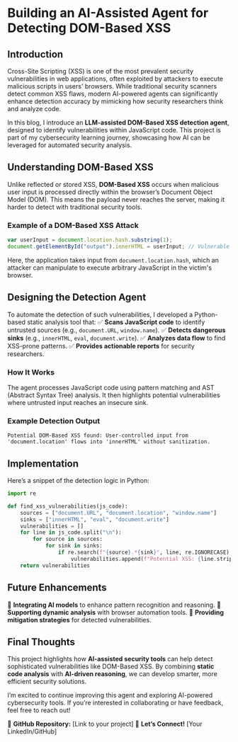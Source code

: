 # Building an AI-Assisted Agent for Detecting DOM-Based XSS

## Introduction
Cross-Site Scripting (XSS) is one of the most prevalent security vulnerabilities in web applications, often exploited by attackers to execute malicious scripts in users' browsers. While traditional security scanners detect common XSS flaws, modern AI-powered agents can significantly enhance detection accuracy by mimicking how security researchers think and analyze code.

In this blog, I introduce an **LLM-assisted DOM-Based XSS detection agent**, designed to identify vulnerabilities within JavaScript code. This project is part of my cybersecurity learning journey, showcasing how AI can be leveraged for automated security analysis.

## Understanding DOM-Based XSS
Unlike reflected or stored XSS, **DOM-Based XSS** occurs when malicious user input is processed directly within the browser’s Document Object Model (DOM). This means the payload never reaches the server, making it harder to detect with traditional security tools.

### **Example of a DOM-Based XSS Attack**
```javascript
var userInput = document.location.hash.substring(1);
document.getElementById("output").innerHTML = userInput; // Vulnerable
```
Here, the application takes input from `document.location.hash`, which an attacker can manipulate to execute arbitrary JavaScript in the victim's browser.

## Designing the Detection Agent
To automate the detection of such vulnerabilities, I developed a Python-based static analysis tool that:
✅ **Scans JavaScript code** to identify untrusted sources (e.g., `document.URL`, `window.name`).
✅ **Detects dangerous sinks** (e.g., `innerHTML`, `eval`, `document.write`).
✅ **Analyzes data flow** to find XSS-prone patterns.
✅ **Provides actionable reports** for security researchers.

### **How It Works**
The agent processes JavaScript code using pattern matching and AST (Abstract Syntax Tree) analysis. It then highlights potential vulnerabilities where untrusted input reaches an insecure sink.

### **Example Detection Output**
```
Potential DOM-Based XSS found: User-controlled input from 'document.location' flows into 'innerHTML' without sanitization.
```

## Implementation
Here’s a snippet of the detection logic in Python:
```python
import re

def find_xss_vulnerabilities(js_code):
    sources = ["document.URL", "document.location", "window.name"]
    sinks = ["innerHTML", "eval", "document.write"]
    vulnerabilities = []
    for line in js_code.split("\n"):
        for source in sources:
            for sink in sinks:
                if re.search(f"{source}.*{sink}", line, re.IGNORECASE):
                    vulnerabilities.append(f"Potential XSS: {line.strip()}")
    return vulnerabilities
```

## Future Enhancements
🔹 **Integrating AI models** to enhance pattern recognition and reasoning.
🔹 **Supporting dynamic analysis** with browser automation tools.
🔹 **Providing mitigation strategies** for detected vulnerabilities.

## Final Thoughts
This project highlights how **AI-assisted security tools** can help detect sophisticated vulnerabilities like DOM-Based XSS. By combining **static code analysis** with **AI-driven reasoning**, we can develop smarter, more efficient security solutions.

I’m excited to continue improving this agent and exploring AI-powered cybersecurity tools. If you’re interested in collaborating or have feedback, feel free to reach out!

📌 **GitHub Repository:** [Link to your project]
📌 **Let’s Connect!** [Your LinkedIn/GitHub]

